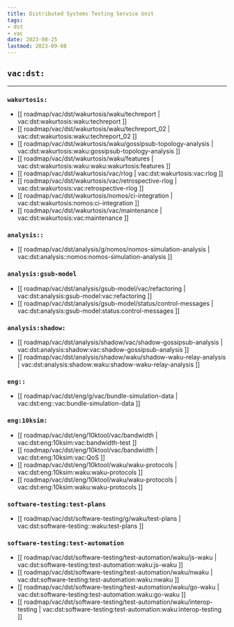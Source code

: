 ```yaml
---
title: Distributed Systems Testing Service Unit
tags:
- dst
- vac
date: 2023-08-25
lastmod: 2023-09-08
---
```


## `vac:dst:`
---

### `wakurtosis:`

* [[ roadmap/vac/dst/wakurtosis/waku/techreport | vac:dst:wakurtosis:waku:techreport ]]
* [[ roadmap/vac/dst/wakurtosis/waku/techreport_02 | vac:dst:wakurtosis:waku:techreport_02 ]]
* [[ roadmap/vac/dst/wakurtosis/waku/gossipsub-topology-analysis | vac:dst:wakurtosis:waku:gossipsub-topology-analysis ]]
* [[ roadmap/vac/dst/wakurtosis/waku/features | vac:dst:wakurtosis:waku:waku:wakurtosis:features ]]
* [[ roadmap/vac/dst/wakurtosis/vac/rlog | vac:dst:wakurtosis:vac:rlog ]]
* [[ roadmap/vac/dst/wakurtosis/vac/retrospective-rlog | vac:dst:wakurtosis:vac:retrospective-rlog ]]
* [[ roadmap/vac/dst/wakurtosis/nomos/ci-integration | vac:dst:wakurtosis:nomos:ci-integration ]]
* [[ roadmap/vac/dst/wakurtosis/vac/maintenance | vac:dst:wakurtosis:vac:maintenance ]]

### `analysis::`

* [[ roadmap/vac/dst/analysis/g/nomos/nomos-simulation-analysis | vac:dst:analysis::nomos:nomos-simulation-analysis ]]

### `analysis:gsub-model`

* [[ roadmap/vac/dst/analysis/gsub-model/vac/refactoring | vac:dst:analysis:gsub-model:vac:refactoring ]]
* [[ roadmap/vac/dst/analysis/gsub-model/status/control-messages | vac:dst:analysis:gsub-model:status:control-messages ]]

### `analysis:shadow:`

* [[ roadmap/vac/dst/analysis/shadow/vac/shadow-gossipsub-analysis | vac:dst:analysis:shadow:vac:shadow-gossipsub-analysis ]]
* [[ roadmap/vac/dst/analysis/shadow/waku/shadow-waku-relay-analysis | vac:dst:analysis:shadow:waku:shadow-waku-relay-analysis ]]

### `eng::`

* [[ roadmap/vac/dst/eng/g/vac/bundle-simulation-data | vac:dst:eng::vac:bundle-simulation-data ]]

### `eng:10ksim:`

* [[ roadmap/vac/dst/eng/10ktool/vac/bandwidth | vac:dst:eng:10ksim:vac:bandwidth-test ]]
* [[ roadmap/vac/dst/eng/10ktool/vac/bandwidth | vac:dst:eng:10ksim:vac:QoS ]]
* [[ roadmap/vac/dst/eng/10ktool/waku/waku-protocols | vac:dst:eng:10ksim:waku:waku-protocols ]]
* [[ roadmap/vac/dst/eng/10ktool/waku/waku-protocols | vac:dst:eng:10ksim:waku:waku-protocols ]]


### `software-testing:test-plans`

* [[ roadmap/vac/dst/software-testing/g/waku/test-plans | vac:dst:software-testing::waku:test-plans ]]

### `software-testing:test-automation`

* [[ roadmap/vac/dst/software-testing/test-automation/waku/js-waku | vac:dst:software-testing:test-automation:waku:js-waku ]]
* [[ roadmap/vac/dst/software-testing/test-automation/waku/nwaku | vac:dst:software-testing:test-automation:waku:nwaku ]]
* [[ roadmap/vac/dst/software-testing/test-automation/waku/go-waku | vac:dst:software-testing:test-automation:waku:go-waku ]]
* [[ roadmap/vac/dst/software-testing/test-automation/waku/interop-testing | vac:dst:software-testing:test-automation:waku:interop-testing ]]

